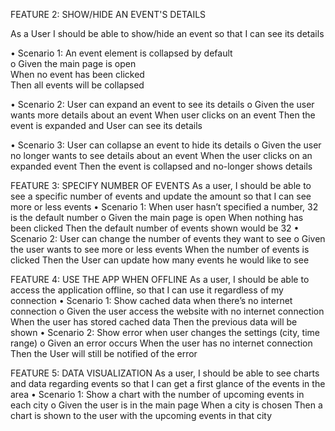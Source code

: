 FEATURE 2: SHOW/HIDE AN EVENT'S DETAILS

As a User I should be able to show/hide an event so that I can see its details

•	Scenario 1: An event element is collapsed by default <br/>
  o	Given the main page is open <br/>
  When no event has been clicked <br/> 
  Then all events will be collapsed <br/>
  
•	Scenario 2: User can expand an event to see its details
  o	Given the user wants more details about an event
  When user clicks on an event
  Then the event is expanded and User can see its details
  
•	Scenario 3: User can collapse an event to hide its details
  o	Given the user no longer wants to see details about an event
  When the user clicks on an expanded event
  Then the event is collapsed and no-longer shows details 

FEATURE 3: SPECIFY NUMBER OF EVENTS
As a user, I should be able to see a specific number of events and update the amount so that I can see more or less events
•	Scenario 1: When user hasn’t specified a number, 32 is the default number
o	Given the main page is open
When nothing has been clicked
Then the default number of events shown would be 32
•	Scenario 2: User can change the number of events they want to see
o	Given the user wants to see more or less events
When the number of events is clicked
Then the User can update how many events he would like to see






FEATURE 4: USE THE APP WHEN OFFLINE
As a user, I should be able to access the application offline, so that I can use it regardless of my connection
•	Scenario 1: Show cached data when there’s no internet connection
o	Given the user access the website with no internet connection
When the user has stored cached data
Then the previous data will be shown
•	Scenario 2: Show error when user changes the settings (city, time range)
o	Given an error occurs 
When the user has no internet connection
Then the User will still be notified of the error

FEATURE 5: DATA VISUALIZATION
As a user, I should be able to see charts and data regarding events so that I can get a first glance of the events in the area
•	Scenario 1: Show a chart with the number of upcoming events in each city
o	Given the user is in the main page
When a city is chosen
Then a chart is shown to the user with the upcoming events in that city





